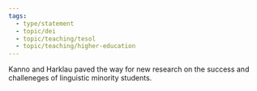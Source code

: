 ```yaml
---
tags:
  - type/statement
  - topic/dei
  - topic/teaching/tesol
  - topic/teaching/higher-education
---
```

Kanno and Harklau paved the way for new research on the success and challeneges of linguistic minority students.